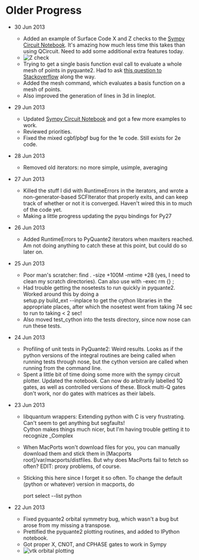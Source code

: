 Older Progress
==============
* 30 Jun 2013
  - Added an example of Surface Code X and Z checks to the 
    [Sympy Circuit
    Notebook](http://nbviewer.ipython.org/5843312). It's amazing how
    much less time 
    this takes than using QCircuit. Need to add some additional extra
    features today.
  - ![Z check](https://raw.github.com/rpmuller/rpmuller.github.io/master/zcheck.png)
  - Trying to get a single basis function eval call to evaluate a
  whole mesh of points in pyquante2. Had to ask [this question to Stackoverflow](http://stackoverflow.com/questions/17391052/compute-square-distances-from-numpy-array)
    along the way.
  - Added the mesh command, which evaluates a basis function on a mesh
    of points. 
  - Also improved the generation of lines in 3d in lineplot.
* 29 Jun 2013
  - Updated [Sympy Circuit Notebook](http://nbviewer.ipython.org/5843312) 
    and got a few more examples to work. 
  - Reviewed priorities.
  - Fixed the mixed cgbf/pbgf bug for the 1e code. Still exists for 2e
    code. 
* 28 Jun 2013
  - Removed old iterators: no more simple, usimple, averaging
* 27 Jun 2013
  - Killed the stuff I did with RuntimeErrors in the iterators, and
    wrote a non-generator-based SCFIterator that properly exits, and
    can keep track of whether or not it is converged. Haven't wired
    this in to much of the code yet.    
  - Making a little progress updating the pyqu bindings for Py27
* 26 Jun 2013
  - Added RuntimeErrors to PyQuante2 iterators when maxiters
    reached. Am not doing anything to catch these at this point, but
    could do so later on. 
* 25 Jun 2013
  - Poor man's scratcher: find . -size +100M -mtime +28 (yes, I need
    to clean my scratch directories). 
    Can also use with -exec rm {} \;
  - Had trouble getting the nosetests to run quickly in
    pyquante2. Worked around this by doing a  
    setup.py build_ext --inplace to get the cython libraries in the
    appropriate places, after which 
    the nosetest went from taking 74 sec to run to taking < 2 sec!
  - Also moved test_cython into the tests directory, since now nose can run these tests.
* 24 Jun 2013
  - Profiling of unit tests in PyQuante2: Weird results. Looks as if the python 
    versions of the integral routines are being called when running
    tests through nose, but the cython version are called when running
    from the command line.
  - Spent a little bit of time doing some more with the sympy circuit
    plotter. Updated the notebook. Can now do arbitrarily labelled 1Q
    gates, as well as controlled versions of these. Block multi-Q 
    gates don't work, nor do gates with matrices as their labels.
* 23 Jun 2013
  - libquantum wrappers: Extending python with C is very
    frustrating. Can't seem to get anything but segfaults!  
    Cython makes things much nicer, but I'm having trouble getting it
    to recognize _Complex 
  - When MacPorts won't download files for you, you can manually
    download them and stick them in [Macports root]/var/macports/distfiles. 
    But why does MacPorts fail to fetch
    so often?  EDIT: proxy problems, of course.
  - Sticking this here since I forget it so often. To change the
    default (python or whatever) version in macports, do 

    port select --list python

* 22 Jun 2013
  - Fixed pyquante2 orbital symmetry bug, which wasn't a bug but arose
    from my missing a transpose. 
  - Prettified the pyquante2 plotting routines, and added to IPython notebook.
  - Got proper X, CNOT, and CPHASE gates to work in Sympy
  - ![vtk orbital plotting](https://raw.github.com/rpmuller/rpmuller.github.io/master/h2-antibonding-pyquante2.png)
